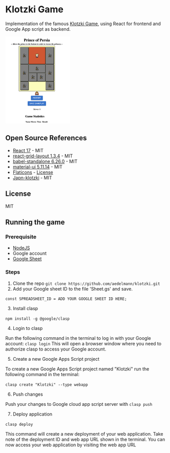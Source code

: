 # Klotzki Game

Implementation of the famous [Klotzki Game](https://en.wikipedia.org/wiki/Klotski), using React for frontend and Google App script as backend. 

<img src="klotzki.png" width="40%" />

## Open Source References

* [React 17](https://react.dev) - MIT
* [react-grid-layout 1.3.4](https://github.com/react-grid-layout/react-grid-layout) - MIT
* [babel-standalone 6.26.0](https://babeljs.io/docs/babel-standalone) - MIT
* [material-ui 5.11.14](https://mui.com) - MIT
* [Flaticons](https://www.flaticon.com) - [License](h[ttps://flaticons.co/license](https://www.freepikcompany.com/legal?&_ga=2.9709813.196746592.1679815395-1293657094.1679815395&_gl=1*k39mal*test_ga*MTI5MzY1NzA5NC4xNjc5ODE1Mzk1*test_ga_523JXC6VL7*MTY3OTgzOTc5Ni40LjEuMTY3OTg0MTU2Ny4zNy4wLjA.*fp_ga*MjQ5MjIyMDgyLjE2Nzk4NDE1NjA.*fp_ga_1ZY8468CQB*MTY3OTgzOTc5Ni40LjEuMTY3OTg0MTU2Ny4zNy4wLjA.#nav-flaticon-agreement))
* [Japn-klotzki](https://github.com/ziqingW/Japan-klotski) - MIT

## License
MIT

## Running the game

### Prerequisite

* [NodeJS]( https://nodejs.org/)
* Google account
* [Google Sheet](http://sheets.google.com)

### Steps

1. Clone the repo ```git clone https://github.com/aedelmann/klotzki.git```
2. Add your Google sheet ID to the file 'Sheet.gs' and save. 

``` 
const SPREADSHEET_ID = ADD YOUR GOOGLE SHEET ID HERE;
```

3. Install clasp

``` npm install -g @google/clasp ```

4. Login to clasp 

Run the following command in the terminal to log in with your Google account: ``` clasp login ```
This will open a browser window where you need to authorize clasp to access your Google account.

5. Create a new Google Apps Script project

To create a new Google Apps Script project named "Klotzki" run the following command in the terminal:

```clasp create "Klotzki" --type webapp```

6. Push changes

Push your changes to Google cloud app script server with ``` clasp push ``` 

7. Deploy application

``` clasp deploy ``` 

This command will create a new deployment of your web application. Take note of the deployment ID and web app URL shown in the terminal.
You can now access your web application by visiting the web app URL
